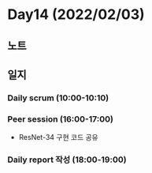 # Day14 (2022/02/03)

## 노트

## 일지

### Daily scrum (10:00-10:10)

### Peer session (16:00-17:00)

  * ResNet-34 구현 코드 공유

### Daily report 작성 (18:00-19:00)
